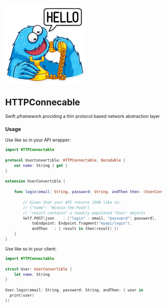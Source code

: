 ![Cookies!](docs/cookiemonster.png)

# HTTPConnecable

Swift µframework providing a thin protocol based network abstraction layer

### Usage

Use like so in your API wrapper:

```swift
import HTTPConnectable

protocol UserConvertible: HTTPConnectable, Decodable {
	var name: String { get }
}

extension UserConvertible {

	func login(email: String, password: String, andThen then: (UserConvertible?) -> Void) {
		
		// Given that your API returns JSON like so:
		// {"name": "Winnie-the-Pooh"}
		// "result contains" a readily populated "User" objects 
		Self.POST(json    : ["login" : email, "password": password],
            toEndpoint: Endpoint.fragment("myapi/login"),
            andThen   : { result in then(result) })
	}
}
```

Use like so in your client:
```swift
import HTTPConnectable

struct User: UserConvertible {
	let name: String
}

User.login(email: String, password: String, andThen: { user in
  print(user)
})
```
